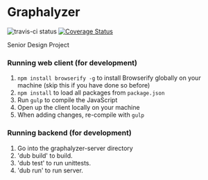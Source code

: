 # Graphalyzer
![travis-ci status](https://travis-ci.org/rwhite226/Graphalyzer.svg?branch=master) [![Coverage Status](https://coveralls.io/repos/rwhite226/Graphalyzer/badge.svg?branch=master&service=github)](https://coveralls.io/github/rwhite226/Graphalyzer?branch=master)

Senior Design Project

### Running web client (for development)
1. `npm install browserify -g` to install Browserify globally on your machine (skip this if you have done so before)
2. `npm install` to load all packages from `package.json`
3. Run `gulp` to compile the JavaScript
4. Open up the client locally on your machine
5. When adding changes, re-compile with `gulp`

### Running backend (for development)
1. Go into the graphalyzer-server directory
2. 'dub build' to build.
3. 'dub test' to run unittests.
4. 'dub run' to run server.
